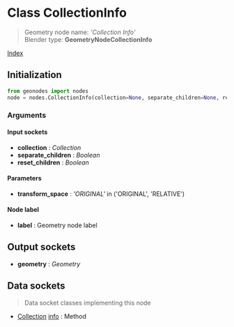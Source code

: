 
# Class CollectionInfo

> Geometry node name: _'Collection Info'_<br>Blender type:  **GeometryNodeCollectionInfo**


[Index](/docs/index.md)

## Initialization


```python
from geonodes import nodes
node = nodes.CollectionInfo(collection=None, separate_children=None, reset_children=None, transform_space='ORIGINAL', label=None)
```


### Arguments


#### Input sockets



- **collection** : _Collection_
- **separate_children** : _Boolean_
- **reset_children** : _Boolean_



#### Parameters



- **transform_space** : _'ORIGINAL'_ in ('ORIGINAL', 'RELATIVE')



#### Node label



- **label** : Geometry node label



## Output sockets



- **geometry** : _Geometry_



## Data sockets

> Data socket classes implementing this node




- [Collection](../sockets/Collection.md) [info](../sockets/Collection.md#info) : Method


